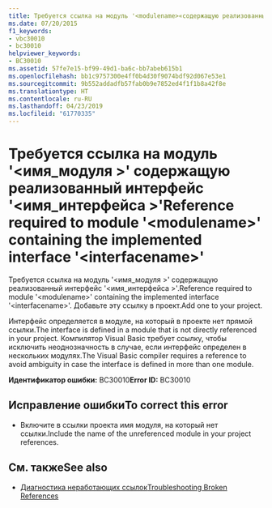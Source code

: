 ```yaml
---
title: Требуется ссылка на модуль '<modulename>«содержащую реализованный интерфейс»<interfacename>'
ms.date: 07/20/2015
f1_keywords:
- vbc30010
- bc30010
helpviewer_keywords:
- BC30010
ms.assetid: 57fe7e15-bf99-49d1-ba6c-bb7abeb615b1
ms.openlocfilehash: bb1c9757300e4ff0b4d30f9074bdf92d067e53e1
ms.sourcegitcommit: 9b552addadfb57fab0b9e7852ed4f1f1b8a42f8e
ms.translationtype: HT
ms.contentlocale: ru-RU
ms.lasthandoff: 04/23/2019
ms.locfileid: "61770335"
---
```

# <a name="reference-required-to-module-modulename-containing-the-implemented-interface-interfacename"></a><span data-ttu-id="b185b-102">Требуется ссылка на модуль '\<имя_модуля >' содержащую реализованный интерфейс '\<имя_интерфейса >'</span><span class="sxs-lookup"><span data-stu-id="b185b-102">Reference required to module '\<modulename>' containing the implemented interface '\<interfacename>'</span></span>
<span data-ttu-id="b185b-103">Требуется ссылка на модуль '\<имя_модуля >' содержащую реализованный интерфейс '\<имя_интерфейса >'.</span><span class="sxs-lookup"><span data-stu-id="b185b-103">Reference required to module '\<modulename>' containing the implemented interface '\<interfacename>'.</span></span> <span data-ttu-id="b185b-104">Добавьте эту ссылку в проект.</span><span class="sxs-lookup"><span data-stu-id="b185b-104">Add one to your project.</span></span>  
  
 <span data-ttu-id="b185b-105">Интерфейс определяется в модуле, на который в проекте нет прямой ссылки.</span><span class="sxs-lookup"><span data-stu-id="b185b-105">The interface is defined in a module that is not directly referenced in your project.</span></span> <span data-ttu-id="b185b-106">Компилятор Visual Basic требует ссылку, чтобы исключить неоднозначность в случае, если интерфейс определен в нескольких модулях.</span><span class="sxs-lookup"><span data-stu-id="b185b-106">The Visual Basic compiler requires a reference to avoid ambiguity in case the interface is defined in more than one module.</span></span>  
  
 <span data-ttu-id="b185b-107">**Идентификатор ошибки:** BC30010</span><span class="sxs-lookup"><span data-stu-id="b185b-107">**Error ID:** BC30010</span></span>  
  
## <a name="to-correct-this-error"></a><span data-ttu-id="b185b-108">Исправление ошибки</span><span class="sxs-lookup"><span data-stu-id="b185b-108">To correct this error</span></span>  
  
- <span data-ttu-id="b185b-109">Включите в ссылки проекта имя модуля, на который нет ссылки.</span><span class="sxs-lookup"><span data-stu-id="b185b-109">Include the name of the unreferenced module in your project references.</span></span>  
  
## <a name="see-also"></a><span data-ttu-id="b185b-110">См. также</span><span class="sxs-lookup"><span data-stu-id="b185b-110">See also</span></span>

- [<span data-ttu-id="b185b-111">Диагностика неработающих ссылок</span><span class="sxs-lookup"><span data-stu-id="b185b-111">Troubleshooting Broken References</span></span>](/visualstudio/ide/troubleshooting-broken-references)
